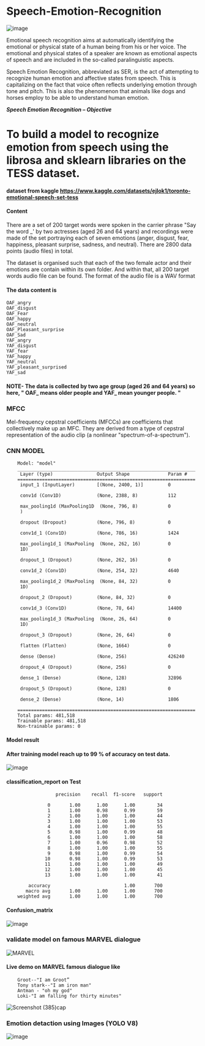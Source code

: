 # Speech-Emotion-Recognition
![image](https://user-images.githubusercontent.com/94167271/234299174-e0514f9a-f82f-4f01-9734-33a17da85e63.png)



Emotional speech recognition aims at automatically identifying the emotional or physical state of a human being from his or her voice. The emotional and physical states of a speaker are known as emotional aspects of speech and are included in the so-called paralinguistic aspects.

Speech Emotion Recognition, abbreviated as SER, is the act of attempting to recognize human emotion and affective states from speech. This is capitalizing on the fact that voice often reflects underlying emotion through tone and pitch. This is also the phenomenon that animals like dogs and horses employ to be able to understand human emotion.

***Speech Emotion Recognition – Objective***

# To build a model to recognize emotion from speech using the librosa and sklearn libraries on the TESS dataset.

#### dataset from kaggle https://www.kaggle.com/datasets/ejlok1/toronto-emotional-speech-set-tess

#### Content

There are a set of 200 target words were spoken in the carrier phrase "Say the word _' by two actresses (aged 26 and 64 years) and recordings were made of the set portraying each of seven emotions (anger, disgust, fear, happiness, pleasant surprise, sadness, and neutral). There are 2800 data points (audio files) in total.

The dataset is organised such that each of the two female actor and their emotions are contain within its own folder. And within that, all 200 target words audio file can be found. The format of the audio file is a WAV format

#### The data content is 

    OAF_angry
    OAF_disgust
    OAF_Fear
    OAF_happy
    OAF_neutral
    OAF_Pleasant_surprise
    OAF_Sad
    YAF_angry
    YAF_disgust
    YAF_fear
    YAF_happy
    YAF_neutral
    YAF_pleasant_surprised
    YAF_sad
    
#### NOTE- The data is collected by two age group (aged 26 and 64 years) so here, " OAF_ means older people and YAF_ mean younger people. "

### MFCC

Mel-frequency cepstral coefficients (MFCCs) are coefficients that collectively make up an MFC. They are derived from a type of cepstral representation of the audio clip (a nonlinear "spectrum-of-a-spectrum").








### CNN MODEL

        Model: "model"
        _________________________________________________________________
         Layer (type)                Output Shape              Param #   
        =================================================================
         input_1 (InputLayer)        [(None, 2400, 1)]         0         

         conv1d (Conv1D)             (None, 2388, 8)           112       

         max_pooling1d (MaxPooling1D  (None, 796, 8)           0         
         )                                                               

         dropout (Dropout)           (None, 796, 8)            0         

         conv1d_1 (Conv1D)           (None, 786, 16)           1424      

         max_pooling1d_1 (MaxPooling  (None, 262, 16)          0         
         1D)                                                             

         dropout_1 (Dropout)         (None, 262, 16)           0         

         conv1d_2 (Conv1D)           (None, 254, 32)           4640      

         max_pooling1d_2 (MaxPooling  (None, 84, 32)           0         
         1D)                                                             

         dropout_2 (Dropout)         (None, 84, 32)            0         

         conv1d_3 (Conv1D)           (None, 78, 64)            14400     

         max_pooling1d_3 (MaxPooling  (None, 26, 64)           0         
         1D)                                                             

         dropout_3 (Dropout)         (None, 26, 64)            0         

         flatten (Flatten)           (None, 1664)              0         

         dense (Dense)               (None, 256)               426240    

         dropout_4 (Dropout)         (None, 256)               0         

         dense_1 (Dense)             (None, 128)               32896     

         dropout_5 (Dropout)         (None, 128)               0         

         dense_2 (Dense)             (None, 14)                1806      

        =================================================================
        Total params: 481,518
        Trainable params: 481,518
        Non-trainable params: 0
        
        
#### Model result

#### After training model reach up to 99 % of accuracy on test data.

![image](https://user-images.githubusercontent.com/94167271/191080873-8642e19f-b03d-45dc-98f9-fb375517aa9e.png)


#### classification_report on Test  

                      precision    recall  f1-score   support

                   0       1.00      1.00      1.00        34
                   1       1.00      0.98      0.99        59
                   2       1.00      1.00      1.00        44
                   3       1.00      1.00      1.00        53
                   4       1.00      1.00      1.00        55
                   5       0.98      1.00      0.99        48
                   6       1.00      1.00      1.00        58
                   7       1.00      0.96      0.98        52
                   8       1.00      1.00      1.00        55
                   9       0.98      1.00      0.99        54
                  10       0.98      1.00      0.99        53
                  11       1.00      1.00      1.00        49
                  12       1.00      1.00      1.00        45
                  13       1.00      1.00      1.00        41

            accuracy                           1.00       700
           macro avg       1.00      1.00      1.00       700
        weighted avg       1.00      1.00      1.00       700

#### Confusion_matrix

![image](https://user-images.githubusercontent.com/94167271/191081282-a7d2cde0-d194-4fba-98f1-203fbd60a76e.png)

### validate model on famous MARVEL dialogue

![MARVEL](https://user-images.githubusercontent.com/94167271/210097817-f35aaf8e-d868-4f56-908e-8e1bcfb89729.gif)


#### Live demo on MARVEL famous dialogue like 

        Groot--"I am Groot”
        Tony stark--"I am iron man" 
        Antman - "oh my god"
        Loki-"I am falling for thirty minutes"

![Screenshot (385)cap](https://user-images.githubusercontent.com/94167271/210166724-f2c2b3d0-1a4f-4887-a122-980c38777d01.png)

### Emotion detaction using Images (YOLO V8)

![image](https://user-images.githubusercontent.com/94167271/234352632-e079229e-4fa8-4874-af7a-8edc0b56f61a.png)
